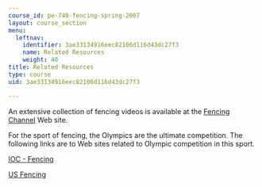 ```yaml
---
course_id: pe-740-fencing-spring-2007
layout: course_section
menu:
  leftnav:
    identifier: 3ae33134916eec82106d116d43dc27f3
    name: Related Resources
    weight: 40
title: Related Resources
type: course
uid: 3ae33134916eec82106d116d43dc27f3

---
```


An extensive collection of fencing videos is available at the [Fencing Channel](http://www.fencing.net/) Web site.

For the sport of fencing, the Olympics are the ultimate competition. The following links are to Web sites related to Olympic competition in this sport.

[IOC - Fencing](https://www.olympic.org/fencing)

[US Fencing](http://www.usfencing.org/)